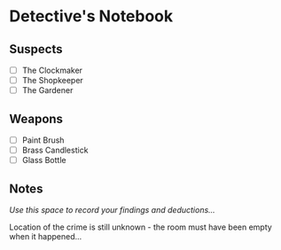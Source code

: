 # Detective's Notebook

## Suspects
- [ ] The Clockmaker
- [ ] The Shopkeeper
- [ ] The Gardener

## Weapons
- [ ] Paint Brush
- [ ] Brass Candlestick
- [ ] Glass Bottle

## Notes
*Use this space to record your findings and deductions...*

Location of the crime is still unknown - the room must have been empty when it happened...
